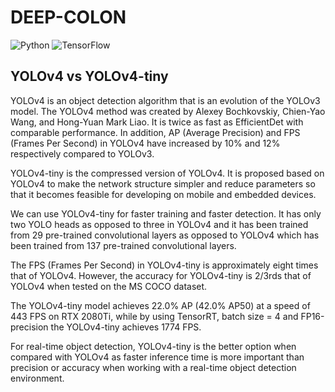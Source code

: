 # DEEP-COLON

![Python](https://img.shields.io/badge/python-3670A0?style=for-the-badge&logo=python&logoColor=ffdd54) 
![TensorFlow](https://img.shields.io/badge/TensorFlow-%23FF6F00.svg?style=for-the-badge&logo=TensorFlow&logoColor=white)

## YOLOv4 vs YOLOv4-tiny

YOLOv4 is an object detection algorithm that is an evolution of the YOLOv3 model. The YOLOv4 method was created by Alexey Bochkovskiy, Chien-Yao Wang, and Hong-Yuan Mark Liao. It is twice as fast as EfficientDet with comparable performance. In addition, AP (Average Precision) and FPS (Frames Per Second) in YOLOv4 have increased by 10% and 12% respectively compared to YOLOv3.

YOLOv4-tiny is the compressed version of YOLOv4. It is proposed based on YOLOv4 to make the network structure simpler and reduce parameters so that it becomes feasible for developing on mobile and embedded devices.

We can use YOLOv4-tiny for faster training and faster detection. It has only two YOLO heads as opposed to three in YOLOv4 and it has been trained from 29 pre-trained convolutional layers as opposed to YOLOv4 which has been trained from 137 pre-trained convolutional layers.

The FPS (Frames Per Second) in YOLOv4-tiny is approximately eight times that of YOLOv4. However, the accuracy for YOLOv4-tiny is 2/3rds that of YOLOv4 when tested on the MS COCO dataset.

The YOLOv4-tiny model achieves 22.0% AP (42.0% AP50) at a speed of 443 FPS on RTX 2080Ti, while by using TensorRT, batch size = 4 and FP16-precision the YOLOv4-tiny achieves 1774 FPS.

For real-time object detection, YOLOv4-tiny is the better option when compared with YOLOv4 as faster inference time is more important than precision or accuracy when working with a real-time object detection environment.
